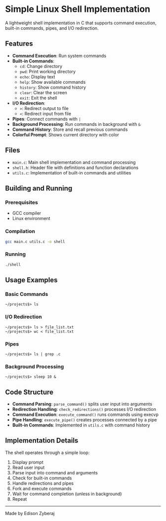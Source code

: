# Simple Linux Shell Implementation

A lightweight shell implementation in C that supports command execution, built-in commands, pipes, and I/O redirection.

## Features

- **Command Execution**: Run system commands
- **Built-in Commands**: 
  - `cd`: Change directory
  - `pwd`: Print working directory
  - `echo`: Display text
  - `help`: Show available commands
  - `history`: Show command history
  - `clear`: Clear the screen
  - `exit`: Exit the shell
- **I/O Redirection**:
  - `>`: Redirect output to file
  - `<`: Redirect input from file
- **Pipes**: Connect commands with `|`
- **Background Processing**: Run commands in background with `&`
- **Command History**: Store and recall previous commands
- **Colorful Prompt**: Shows current directory with color

## Files

- `main.c`: Main shell implementation and command processing
- `shell.h`: Header file with definitions and function declarations
- `utils.c`: Implementation of built-in commands and utilities

## Building and Running

### Prerequisites

- GCC compiler
- Linux environment

### Compilation

```bash
gcc main.c utils.c -o shell
```

### Running

```bash
./shell
```

## Usage Examples

### Basic Commands

```
~/projects$> ls
```

### I/O Redirection

```
~/projects$> ls > file_list.txt
~/projects$> wc < file_list.txt
```

### Pipes

```
~/projects$> ls | grep .c
```

### Background Processing

```
~/projects$> sleep 10 &
```

## Code Structure

- **Command Parsing**: `parse_command()` splits user input into arguments
- **Redirection Handling**: `check_redirections()` processes I/O redirection
- **Command Execution**: `execute_command()` runs commands using execvp
- **Pipe Handling**: `execute_pipe()` creates processes connected by a pipe
- **Built-in Commands**: Implemented in `utils.c` with command history

## Implementation Details

The shell operates through a simple loop:
1. Display prompt
2. Read user input
3. Parse input into command and arguments
4. Check for built-in commands
5. Handle redirections and pipes
6. Fork and execute commands
7. Wait for command completion (unless in background)
8. Repeat

---

Made by Edison Zyberaj

